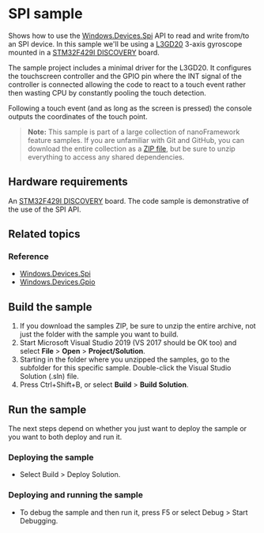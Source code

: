# SPI sample

Shows how to use the [Windows.Devices.Spi](http://docs.nanoframework.net/api/Windows.Devices.Spi.html) API to read and write from/to an SPI device.
In this sample we'll be using a [L3GD20](http://www.st.com/en/mems-and-sensors/l3gd20.html) 3-axis gyroscope mounted in a [STM32F429I DISCOVERY](http://www.st.com/en/evaluation-tools/32f429idiscovery.html) board.

The sample project includes a minimal driver for the L3GD20.
It configures the touchscreen controller and the GPIO pin where the INT signal of the controller is connected allowing the code to react to a touch event rather then wasting CPU by constantly pooling the touch detection.

Following a touch event (and as long as the screen is pressed) the console outputs the coordinates of the touch point.

> **Note:** This sample is part of a large collection of nanoFramework feature samples.
> If you are unfamiliar with Git and GitHub, you can download the entire collection as a
> [ZIP file](https://github.com/nanoframework/Samples/archive/main.zip), but be
> sure to unzip everything to access any shared dependencies.
<!-- For more info on working with the ZIP file, 
> the samples collection, and GitHub, see [Get the UWP samples from GitHub](https://aka.ms/ovu2uq). 
> For more samples, see the [Samples portal](https://aka.ms/winsamples) on the Windows Dev Center.  -->

## Hardware requirements

An [STM32F429I DISCOVERY](http://www.st.com/en/evaluation-tools/32f429idiscovery.html) board.
The code sample is demonstrative of the use of the SPI API.

## Related topics

### Reference

- [Windows.Devices.Spi](http://docs.nanoframework.net/api/Windows.Devices.Spi.html)
- [Windows.Devices.Gpio](http://docs.nanoframework.net/api/Windows.Devices.Gpio.html)

## Build the sample

1. If you download the samples ZIP, be sure to unzip the entire archive, not just the folder with the sample you want to build. 
2. Start Microsoft Visual Studio 2019 (VS 2017 should be OK too) and select **File** \> **Open** \> **Project/Solution**.
3. Starting in the folder where you unzipped the samples, go to the subfolder for this specific sample. Double-click the Visual Studio Solution (.sln) file.
4. Press Ctrl+Shift+B, or select **Build** \> **Build Solution**.

## Run the sample

The next steps depend on whether you just want to deploy the sample or you want to both deploy and run it.

### Deploying the sample

- Select Build > Deploy Solution.

### Deploying and running the sample

- To debug the sample and then run it, press F5 or select Debug >  Start Debugging.

